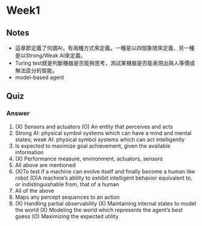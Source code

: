 # Week1

Notes
---

- 這章節定義了何謂AI，有兩種方式來定義。一種是以四個象限來定義、另一種是以Strong/Weak AI來定義。
- Turing test就是判斷機器是否能夠思考，測試某機器是否能表現出與人等價或無法區分的智能。
- model-based agent

Quiz
---

### Answer

1.
    (X) Sensors and actuators
    (O) An entity that perceives and acts
2.
    Strong AI: physical symbol systems which can have a mind and mental states; weak AI: physical symbol systems which can act intelligently
3. Is expected to maximize goal achievement, given the available information
4. (X) Performance measure, environment, actuators, sensors
5. All above are mentioned
6.
    (X)To test if a machine can evolve itself and finally become a human like robot
    (O)A machine’s ability to exhibit intelligent behavior equivalent to, or indistinguishable from, that of a human
7. All of the above
8. Maps any percept sequences to an action
9.
    (X) Handling partial observability
    (X) Maintaining internal states to model the world
    (X) Modeling the world which represents the agent’s best guess
    (O) Maximizing the expected utility